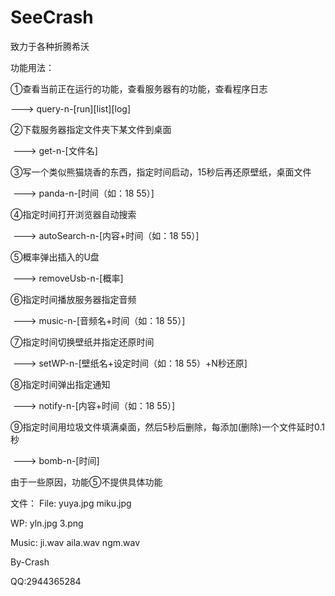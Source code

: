 # SeeCrash

致力于各种折腾希沃

功能用法：

①查看当前正在运行的功能，查看服务器有的功能，查看程序日志

---> query-n-[run][list][log]
 
②下载服务器指定文件夹下某文件到桌面

 ---> get-n-[文件名]
 
③写一个类似熊猫烧香的东西，指定时间启动，15秒后再还原壁纸，桌面文件

 ---> panda-n-[时间（如：18 55）]
 
④指定时间打开浏览器自动搜索

 ---> autoSearch-n-[内容+时间（如：18 55）]
 
⑤概率弹出插入的U盘

 ---> removeUsb-n-[概率]
 
⑥指定时间播放服务器指定音频

 ---> music-n-[音频名+时间（如：18 55）]
 
⑦指定时间切换壁纸并指定还原时间

 ---> setWP-n-[壁纸名+设定时间（如：18 55）+N秒还原]
 
⑧指定时间弹出指定通知

 ---> notify-n-[内容+时间（如：18 55）]
 
 ⑨指定时间用垃圾文件填满桌面，然后5秒后删除，每添加(删除)一个文件延时0.1秒
 
 ---> bomb-n-[时间]
 
 
 由于一些原因，功能⑤不提供具体功能
 
 
 
 
 
 
 
 文件：
 File:
yuya.jpg
miku.jpg

WP:
yln.jpg
3.png

Music:
ji.wav
aila.wav
ngm.wav

 
 
By-Crash

QQ:2944365284
